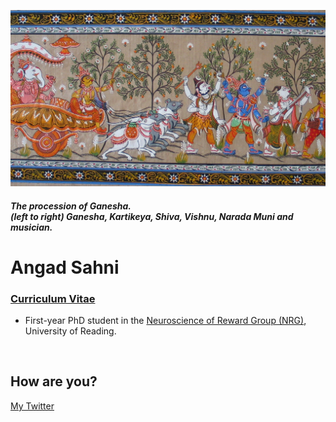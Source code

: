 ![](intro.png)
#### *The procession of Ganesha.* <br> *(left to right) Ganesha, Kartikeya, Shiva, Vishnu, Narada Muni and musician.*


# Angad Sahni
### [Curriculum Vitae](CV.pdf)
- First-year PhD student in the [Neuroscience of Reward Group (NRG)](https://www.nrg-lab.co.uk/), University of Reading. <br>
<br>

 
## How are you?

[My Twitter](https://twitter.com/AngadSahni9)
